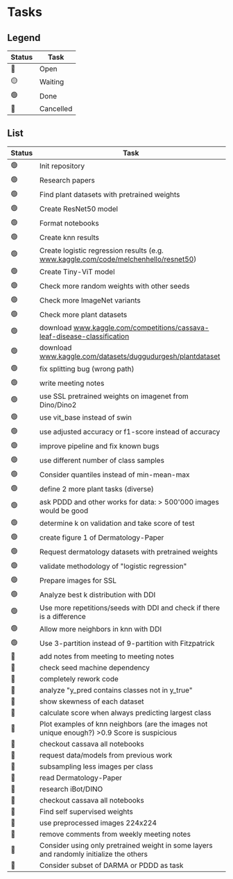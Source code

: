 # Tasks

## Legend

| Status | Task      |
| ------ | --------- |
| 🔵     | Open      |
| 🟡     | Waiting   |
| 🟢     | Done      |
| 🔴     | Cancelled |

## List

| Status | Task                                                                                        |
| ------ | ------------------------------------------------------------------------------------------- |
| 🟢     | Init repository                                                                             |
| 🟢     | Research papers                                                                             |
| 🟢     | Find plant datasets with pretrained weights                                                 |
| 🟢     | Create ResNet50 model                                                                       |
| 🟢     | Format notebooks                                                                            |
| 🟢     | Create knn results                                                                          |
| 🟢     | Create logistic regression results (e.g. www.kaggle.com/code/melchenhello/resnet50)         |
| 🟢     | Create Tiny-ViT model                                                                       |
| 🟢     | Check more random weights with other seeds                                                  |
| 🟢     | Check more ImageNet variants                                                                |
| 🟢     | Check more plant datasets                                                                   |
| 🟢     | download www.kaggle.com/competitions/cassava-leaf-disease-classification                    |
| 🟢     | download www.kaggle.com/datasets/duggudurgesh/plantdataset                                  |
| 🟢     | fix splitting bug (wrong path)                                                              |
| 🟢     | write meeting notes                                                                         |
| 🟢     | use SSL pretrained weights on imagenet from Dino/Dino2                                      |
| 🟢     | use vit_base instead of swin                                                                |
| 🟢     | use adjusted accuracy or f1-score instead of accuracy                                       |
| 🟢     | improve pipeline and fix known bugs                                                         |
| 🟢     | use different number of class samples                                                       |
| 🟢     | Consider quantiles instead of min-mean-max                                                  |
| 🟢     | define 2 more plant tasks (diverse)                                                         |
| 🟢     | ask PDDD and other works for data: > 500'000 images would be good                           |
| 🟢     | determine k on validation and take score of test                                            |
| 🟢     | create figure 1 of Dermatology-Paper                                                        |
| 🟢     | Request dermatology datasets with pretrained weights                                        |
| 🟢     | validate methodology of "logistic regression"                                               |
| 🟢     | Prepare images for SSL                                                                      |
| 🟢     | Analyze best k distribution with DDI                                                        |
| 🟢     | Use more repetitions/seeds with DDI and check if there is a difference                      |
| 🟢     | Allow more neighbors in knn with DDI                                                        |
| 🟢     | Use 3-partition instead of 9-partition with Fitzpatrick                                     |
| 🔵     | add notes from meeting to meeting notes                                                     |
| 🔵     | check seed machine dependency                                                               |
| 🔵     | completely rework code                                                                      |
| 🔵     | analyze "y_pred contains classes not in y_true"                                             |
| 🔵     | show skewness of each dataset                                                               |
| 🔵     | calculate score when always predicting largest class                                        |
| 🔵     | Plot examples of knn neighbors (are the images not unique enough?) >0.9 Score is suspicious |
| 🔵     | checkout cassava all notebooks                                                              |
| 🔵     | request data/models from previous work                                                      |
| 🔵     | subsampling less images per class                                                           |
| 🔵     | read Dermatology-Paper                                                                      |
| 🔵     | research iBot/DINO                                                                          |
| 🔵     | checkout cassava all notebooks                                                              |
| 🔵     | Find self supervised weights                                                                |
| 🔵     | use preprocessed images 224x224                                                             |
| 🔵     | remove comments from weekly meeting notes                                                   |
| 🔵     | Consider using only pretrained weight in some layers and randomly initialize the others     |
| 🔴     | Consider subset of DARMA or PDDD as task                                                    |

